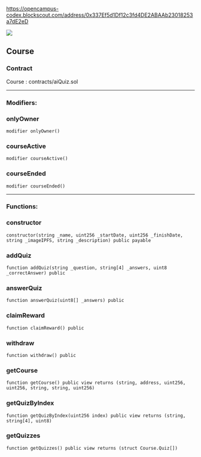 https://opencampus-codex.blockscout.com/address/0x337Ef5d1Df12c3fd4DE2ABAAb23018253a7dE2eD 

![](https://images.viblo.asia/323d6acf-dfc9-4239-95f3-c8e5638f2f0a.png)


## Course

### Contract

Course : contracts/aiQuiz.sol

----------

### Modifiers:

### onlyOwner

```solidity
modifier onlyOwner()

```

### courseActive

```solidity
modifier courseActive()

```

### courseEnded

```solidity
modifier courseEnded()

```

----------

### Functions:

### constructor

```solidity
constructor(string _name, uint256 _startDate, uint256 _finishDate, string _imageIPFS, string _description) public payable

```

### addQuiz

```solidity
function addQuiz(string _question, string[4] _answers, uint8 _correctAnswer) public

```

### answerQuiz

```solidity
function answerQuiz(uint8[] _answers) public

```

### claimReward

```solidity
function claimReward() public

```

### withdraw

```solidity
function withdraw() public

```

### getCourse

```solidity
function getCourse() public view returns (string, address, uint256, uint256, string, string, uint256)

```

### getQuizByIndex

```solidity
function getQuizByIndex(uint256 index) public view returns (string, string[4], uint8)

```

### getQuizzes

```solidity
function getQuizzes() public view returns (struct Course.Quiz[])
```
